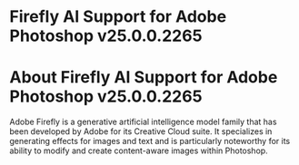 # Firefly AI Support for Adobe Photoshop v25.0.0.2265

# About Firefly AI Support for Adobe Photoshop v25.0.0.2265
Adobe Firefly is a generative artificial intelligence model family that has been developed by Adobe for its Creative Cloud suite. It specializes in generating effects for images and text and is particularly noteworthy for its ability to modify and create content-aware images within Photoshop.
